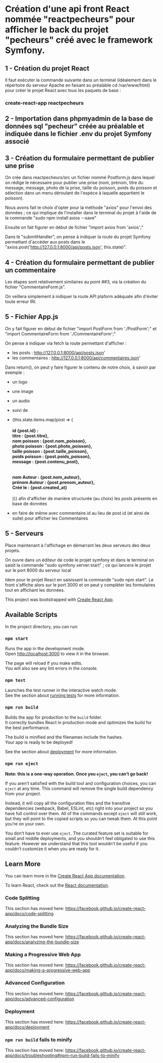 # Création d'une api front React nommée "reactpecheurs" pour afficher le back du projet "pecheurs" créé avec le framework Symfony.


## 1 - Création du projet React

Il faut exécuter la commande suivante dans un terminal (idéalement dans le répertoire du serveur Apache en faisant au préalable cd /var/www/html) pour créer le projet React avec tous les paquets de base :

### create-react-app  reactpecheurs


## 2 - Importation dans phpmyadmin de la base de données sql "pecheur" créée au préalable et indiquée dans le fichier .env du projet Symfony associé 


## 3 - Création du formulaire permettant de publier une prise 

On crée dans reactpecheurs/src un fichier nommé Postform.js dans lequel on rédige le nécessaire pour publier une prise (nom, prénom, titre du message, message, photo de la prise, taille du poisson, poids du poisson et sélection dans un menu déroulant de l'espèce à laquelle appartient le poisson).

Nous avons fait le choix d'opter pour la méthode "axios" pour l'envoi des données ; ce qui implique de l'installer dans le terminal du projet à l'aide de la commande "sudo npm install axios --save" 

Ensuite on fait figurer en début de fichier "import axios from 'axios';"

Dans le "submitHandler", on pense à indiquer la route du projet Symfony permettant d'accéder aux posts dans le "axios.post('http://127.0.0.1:8000/api/posts.json', this.state)".


## 4 - Création du formulaire permettant de publier un commentaire

Les étapes sont relativement similaires au point ##3, via la création du fichier "CommentaireForm.js".

On veillera simplement à indiquer la route API plaform adéquate afin d'éviter toute erreur IRI.


## 5 - Fichier App.js

On y fait figurer en début de fichier "import PostForm from './PostForm';" et "import CommentaireForm from './CommentaireForm';"

On pense à indiquer via fetch la route permettant d'afficher :

- les posts : http://127.0.0.1:8000/api/posts.json'
- les commentaires : http://127.0.0.1:8000/api/commentaires.json'

Dans return(), on peut y faire figurer le contenu de notre choix, à savoir par exemple :
- un logo

- une image

- un audio

- <PostForm /> suivi de <CommentaireForm />

- {this.state.items.map(post => (<h4> id {post.id} : <br /> titre : {post.titre}, <br /> nom poisson : {post.nom_poisson}, <br /> photo poisson : {post.photo_poisson}, <br /> taille poisson : {post.taille_poisson}, <br /> poids poisson : {post.poids_poisson}, <br /> message : {post.contenu_post}, <br /> <br /><br /> nom Auteur : {post.nom_auteur}, <br /> prénom Auteur : {post.prenom_auteur}, <br /> Créé le : {post.created_at} </h4>))} afin d'afficher de manière structurée (au choix) les posts présents en base de données

- en faire de même avec commentaire.id au lieu de post.id (et ainsi de suite) pour afficher les Commentaires


## 5 - Serveurs

Place maintenant à l'affichage en démarrant les deux serveurs des deux projets.

On ouvre dans un éditeur de code le projet symfony et dans le terminal on saisit la commande "sudo symfony server:start" ; ce qui lancera le projet sur le port 8000 du serveur local

Idem pour le projet React en saisissant la commande "sudo npm start". Le front s'affiche alors sur le port 3000 et on peut y compléter les formulaires tout en affichant les données.















This project was bootstrapped with [Create React App](https://github.com/facebook/create-react-app).

## Available Scripts

In the project directory, you can run:

### `npm start`

Runs the app in the development mode.<br />
Open [http://localhost:3000](http://localhost:3000) to view it in the browser.

The page will reload if you make edits.<br />
You will also see any lint errors in the console.

### `npm test`

Launches the test runner in the interactive watch mode.<br />
See the section about [running tests](https://facebook.github.io/create-react-app/docs/running-tests) for more information.

### `npm run build`

Builds the app for production to the `build` folder.<br />
It correctly bundles React in production mode and optimizes the build for the best performance.

The build is minified and the filenames include the hashes.<br />
Your app is ready to be deployed!

See the section about [deployment](https://facebook.github.io/create-react-app/docs/deployment) for more information.

### `npm run eject`

**Note: this is a one-way operation. Once you `eject`, you can’t go back!**

If you aren’t satisfied with the build tool and configuration choices, you can `eject` at any time. This command will remove the single build dependency from your project.

Instead, it will copy all the configuration files and the transitive dependencies (webpack, Babel, ESLint, etc) right into your project so you have full control over them. All of the commands except `eject` will still work, but they will point to the copied scripts so you can tweak them. At this point you’re on your own.

You don’t have to ever use `eject`. The curated feature set is suitable for small and middle deployments, and you shouldn’t feel obligated to use this feature. However we understand that this tool wouldn’t be useful if you couldn’t customize it when you are ready for it.

## Learn More

You can learn more in the [Create React App documentation](https://facebook.github.io/create-react-app/docs/getting-started).

To learn React, check out the [React documentation](https://reactjs.org/).

### Code Splitting

This section has moved here: https://facebook.github.io/create-react-app/docs/code-splitting

### Analyzing the Bundle Size

This section has moved here: https://facebook.github.io/create-react-app/docs/analyzing-the-bundle-size

### Making a Progressive Web App

This section has moved here: https://facebook.github.io/create-react-app/docs/making-a-progressive-web-app

### Advanced Configuration

This section has moved here: https://facebook.github.io/create-react-app/docs/advanced-configuration

### Deployment

This section has moved here: https://facebook.github.io/create-react-app/docs/deployment

### `npm run build` fails to minify

This section has moved here: https://facebook.github.io/create-react-app/docs/troubleshooting#npm-run-build-fails-to-minify
